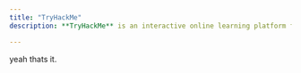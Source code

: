 ```yaml
---
title: "TryHackMe"
description: **TryHackMe** is an interactive online learning platform for anyone interested in cybersecurity. It offers a wide variety of hands-on labs, guided learning paths, and Capture the Flag (CTF) challenges designed to teach and enhance practical hacking skills.

---
```

yeah thats it.
